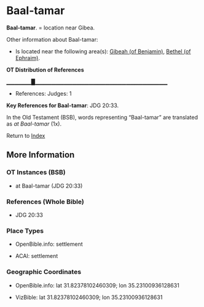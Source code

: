# Baal-tamar
**Baal-tamar**. 
= location near Gibea. 




Other information about Baal-tamar:


* Is located near the following area(s): 
[Gibeah (of Benjamin)](Gibeah.1.md), [Bethel (of Ephraim)](Bethel.md). 


**OT Distribution of References**

▁▁▁▁▁▁█▁▁▁▁▁▁▁▁▁▁▁▁▁▁▁▁▁▁▁▁▁▁▁▁▁▁▁▁▁▁▁▁
* References: Judges: 1



**Key References for Baal-tamar**: 
JDG 20:33. 


In the Old Testament (BSB), words representing “Baal-tamar” are translated as 
*at Baal-tamar* (1x). 




Return to [Index](00-Index.md)

## More Information

### OT Instances (BSB)

* at Baal-tamar (JDG 20:33)



### References (Whole Bible)

* JDG 20:33


### Place Types

* OpenBible.info: settlement

* ACAI: settlement



### Geographic Coordinates

* OpenBible.info: lat 31.82378102460309; lon 35.23100936128631

* VizBible: lat 31.82378102460309; lon 35.23100936128631




